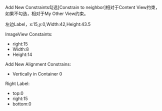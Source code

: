 Add New Constraints勾选[Constrain to neighbor]相对于Content View约束，如果不勾选，相对于My Other View约束。

左边Label，x:15,y:0,Width:42,Height:43.5


ImageView
Constaints:
- right:15
- Width:8
- Height:14

Add New Alignment Constrains:
- Vertically in Container 0

Right Label:
- top:0
- right:15
- bottom:0